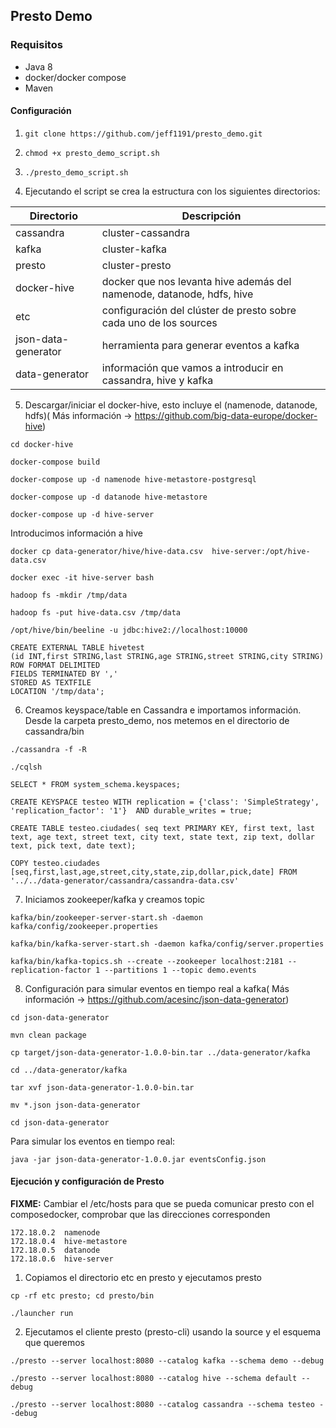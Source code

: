 ## Presto Demo

### Requisitos
- Java 8
- docker/docker compose
- Maven
#### Configuración

1. `git clone https://github.com/jeff1191/presto_demo.git`

2. `chmod +x presto_demo_script.sh`

3. `./presto_demo_script.sh`

4. Ejecutando el script se crea la estructura con los siguientes directorios:

|Directorio | Descripción |  
|------------- |------------- |
|cassandra| cluster-cassandra| 
|kafka | cluster-kafka | 
|presto | cluster-presto |  
|docker-hive | docker que nos levanta hive además del namenode, datanode, hdfs, hive |
|etc | configuración del clúster de presto sobre cada uno de los sources | 
|json-data-generator | herramienta para generar eventos a kafka |
|data-generator | información que vamos a introducir en cassandra, hive y kafka | 

5. Descargar/iniciar el docker-hive, esto incluye el (namenode, datanode, hdfs)( Más información -> https://github.com/big-data-europe/docker-hive)

`cd docker-hive`

`docker-compose build`

`docker-compose up -d namenode hive-metastore-postgresql`

`docker-compose up -d datanode hive-metastore`

`docker-compose up -d hive-server`

Introducimos información a hive
 
`docker cp data-generator/hive/hive-data.csv  hive-server:/opt/hive-data.csv`

`docker exec -it hive-server bash`

`hadoop fs -mkdir /tmp/data`

`hadoop fs -put hive-data.csv /tmp/data`

`/opt/hive/bin/beeline -u jdbc:hive2://localhost:10000`

```
CREATE EXTERNAL TABLE hivetest
(id INT,first STRING,last STRING,age STRING,street STRING,city STRING)
ROW FORMAT DELIMITED
FIELDS TERMINATED BY ','
STORED AS TEXTFILE
LOCATION '/tmp/data';
```
6. Creamos keyspace/table en Cassandra e importamos información. Desde la carpeta presto_demo, nos metemos en el directorio de cassandra/bin
 
 `./cassandra -f -R`
 
 `./cqlsh`
 
 `SELECT * FROM system_schema.keyspaces;`
 
 ```
 CREATE KEYSPACE testeo WITH replication = {'class': 'SimpleStrategy', 'replication_factor': '1'}  AND durable_writes = true;
``` 
  ```
 CREATE TABLE testeo.ciudades( seq text PRIMARY KEY, first text, last text, age text, street text, city text, state text, zip text, dollar text, pick text, date text);
   ```
  ```
 COPY testeo.ciudades [seq,first,last,age,street,city,state,zip,dollar,pick,date] FROM '../../data-generator/cassandra/cassandra-data.csv'
 ```
7. Iniciamos zookeeper/kafka y creamos topic

`kafka/bin/zookeeper-server-start.sh -daemon kafka/config/zookeeper.properties`

`kafka/bin/kafka-server-start.sh -daemon kafka/config/server.properties`

`kafka/bin/kafka-topics.sh --create --zookeeper localhost:2181 --replication-factor 1 --partitions 1 --topic demo.events`

8. Configuración para simular eventos en tiempo real a kafka( Más información -> https://github.com/acesinc/json-data-generator)

`cd json-data-generator`

`mvn clean package`

`cp target/json-data-generator-1.0.0-bin.tar ../data-generator/kafka`

`cd ../data-generator/kafka`

`tar xvf json-data-generator-1.0.0-bin.tar`

`mv *.json json-data-generator`

`cd json-data-generator`

Para simular los eventos en tiempo real: 

`java -jar json-data-generator-1.0.0.jar eventsConfig.json`


#### Ejecución y configuración de Presto

**FIXME:** Cambiar el /etc/hosts para que se pueda comunicar presto con el composedocker, comprobar que las direcciones corresponden 
```
172.18.0.2	namenode
172.18.0.4	hive-metastore
172.18.0.5	datanode
172.18.0.6	hive-server
```
1. Copiamos el directorio etc en presto y ejecutamos presto
 
`cp -rf etc presto; cd presto/bin`

`./launcher run`

2. Ejecutamos el cliente presto (presto-cli) usando la source y el esquema que queremos
 
`./presto --server localhost:8080 --catalog kafka --schema demo --debug`

`./presto --server localhost:8080 --catalog hive --schema default --debug`

`./presto --server localhost:8080 --catalog cassandra --schema testeo --debug`
